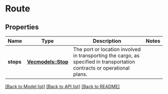 # Route

## Properties

Name | Type | Description | Notes
------------ | ------------- | ------------- | -------------
**stops** | [**Vec<models::Stop>**](Stop.md) | The port or location involved in transporting the cargo, as specified in transportation contracts or operational plans. | 

[[Back to Model list]](../README.md#documentation-for-models) [[Back to API list]](../README.md#documentation-for-api-endpoints) [[Back to README]](../README.md)


